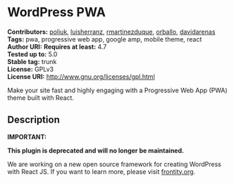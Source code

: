 # WordPress PWA #
**Contributors:** [poliuk](https://profiles.wordpress.org/poliuk), [luisherranz](https://profiles.wordpress.org/luisherranz), [rmartinezduque](https://profiles.wordpress.org/rmartinezduque), [orballo](https://profiles.wordpress.org/orballo), [davidarenas](https://profiles.wordpress.org/davidarenas)  
**Tags:** pwa, progressive web app, google amp, mobile theme, react  
**Author URI:**
**Requires at least:** 4.7  
**Tested up to:** 5.0  
**Stable tag:** trunk  
**License:** GPLv3  
**License URI:** http://www.gnu.org/licenses/gpl.html  

Make your site fast and highly engaging with a Progressive Web App (PWA) theme built with React.

## Description ##

<strong>IMPORTANT:</strong>

**This plugin is deprecated and will no longer be maintained.**

We are working on a new open source framework for creating WordPress with React JS. If you want to learn more, please visit [frontity.org](https://frontity.org?utm_source=wp-pwa-readme&utm_medium=frontity-link&utm_campaign=pre-launch).
